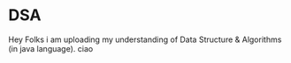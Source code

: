 # DSA
Hey Folks i am uploading my understanding of Data Structure & Algorithms (in java language).
ciao
